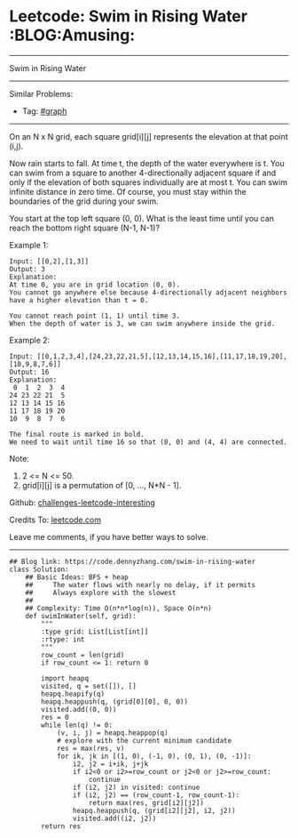 # Leetcode: Swim in Rising Water     :BLOG:Amusing:


---

Swim in Rising Water  

---

Similar Problems:  
-   Tag: [#graph](https://code.dennyzhang.com/category/graph)

---

On an N x N grid, each square grid[i][j] represents the elevation at that point (i,j).  

Now rain starts to fall. At time t, the depth of the water everywhere is t. You can swim from a square to another 4-directionally adjacent square if and only if the elevation of both squares individually are at most t. You can swim infinite distance in zero time. Of course, you must stay within the boundaries of the grid during your swim.  

You start at the top left square (0, 0). What is the least time until you can reach the bottom right square (N-1, N-1)?  

Example 1:  

    Input: [[0,2],[1,3]]
    Output: 3
    Explanation:
    At time 0, you are in grid location (0, 0).
    You cannot go anywhere else because 4-directionally adjacent neighbors have a higher elevation than t = 0.
    
    You cannot reach point (1, 1) until time 3.
    When the depth of water is 3, we can swim anywhere inside the grid.

Example 2:  

    Input: [[0,1,2,3,4],[24,23,22,21,5],[12,13,14,15,16],[11,17,18,19,20],[10,9,8,7,6]]
    Output: 16
    Explanation:
     0  1  2  3  4
    24 23 22 21  5
    12 13 14 15 16
    11 17 18 19 20
    10  9  8  7  6
    
    The final route is marked in bold.
    We need to wait until time 16 so that (0, 0) and (4, 4) are connected.

Note:  

1.  2 <= N <= 50.
2.  grid[i][j] is a permutation of [0, &#x2026;, N\*N - 1].

Github: [challenges-leetcode-interesting](https://github.com/DennyZhang/challenges-leetcode-interesting/tree/master/swim-in-rising-water)  

Credits To: [leetcode.com](https://leetcode.com/problems/swim-in-rising-water/description/)  

Leave me comments, if you have better ways to solve.  

---

    ## Blog link: https://code.dennyzhang.com/swim-in-rising-water
    class Solution:
        ## Basic Ideas: BFS + heap
        ##     The water flows with nearly no delay, if it permits
        ##     Always explore with the slowest
        ##
        ## Complexity: Time O(n*n*log(n)), Space O(n*n)
        def swimInWater(self, grid):
            """
            :type grid: List[List[int]]
            :rtype: int
            """
            row_count = len(grid)
            if row_count <= 1: return 0
    
            import heapq
            visited, q = set([]), []
            heapq.heapify(q)
            heapq.heappush(q, (grid[0][0], 0, 0))
            visited.add((0, 0))
            res = 0
            while len(q) != 0:
                (v, i, j) = heapq.heappop(q)
                # explore with the current minimum candidate
                res = max(res, v)
                for ik, jk in [(1, 0), (-1, 0), (0, 1), (0, -1)]:
                    i2, j2 = i+ik, j+jk
                    if i2<0 or i2>=row_count or j2<0 or j2>=row_count:
                        continue
                    if (i2, j2) in visited: continue
                    if (i2, j2) == (row_count-1, row_count-1):
                        return max(res, grid[i2][j2])
                    heapq.heappush(q, (grid[i2][j2], i2, j2))
                    visited.add((i2, j2))
            return res